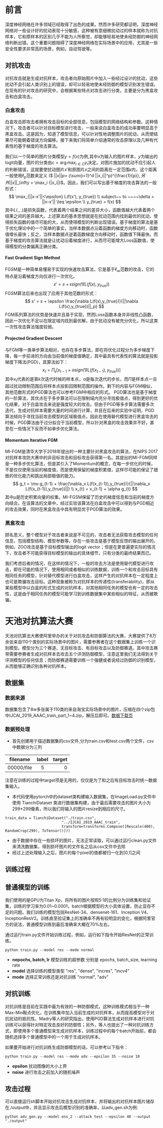 # 前言

深度神经网络在许多领域已经取得了出色的成果。然而许多研究都证明，深度神经网络对一些设计好的扰动表现十分敏感，这种被有意细微扰动过的样本就称为对抗样本，它和原样本的区别几乎不能为人所察觉，却能够轻易地使未经防御的神经网络判断出错。这个重要问题阻碍了深度神经网络在实际场景中的应用，尤其是一些安全性要求非常高的场景，例如，自动驾驶等。

## 对抗攻击

对抗攻击就是生成对抗样本，攻击者向原始图片中加入一些经过设计的扰动，这些扰动不会引起人类识别上的错误，却可以轻易地使未经防御的模型识别发生错误。在现有的针对攻击的研究中，会根据某些特点对攻击进行分类，主要是分为黑盒攻击和白盒攻击。


### 白盒攻击

白盒攻击即攻击者拥有攻击目标的全部信息，包括模型的网络结构和参数。这种情况下，攻击者可以针对目标模型进行攻击，一般来说白盒攻击的成功率要明显高于黑盒攻击。这是因为，知道了模型信息，可以针对性地调整图片的扰动，从而使结果尽可能朝着错误方向偏移。接下来我们将简单介绍通常的攻击原理以及几种有代表性的基于梯度的攻击算法。

我们以一个简单的图片分类模型$y = f(x)$为例,其中$x$为输入的图片样本，$y$为输出的logit向量，图片的分类由$c = \arg\max_{i\in C} y_i$决定。对图片施加的扰动不应引起人的判断错误，这就要使扰动图片$x'$和原图片$x$之间的距离在一定范围$\epsilon$内，这个距离一般使用$\ell_p$范数来定义 ($ ||x||_p= (\sum_{i=1}^d ||x_i||^p)^{\frac{1}{p}}$, 另外$||x||_\infty = \max_i \{|x_i|\}$。因此，我们可以写出基于梯度的攻击算法的一般形式：
$$
    \max_{||x-x'||<\epsilon} L(f(x'), y_{true}) \\
    subject~~ to ~~~~\delta = ||x-x'|| \leq \epsilon \\
    y_{true} = f(x) 
$$
其中$L(.,.)$是损失函数，代表着两个结果之间的差异大小，函数值越大代表着两个结果之间的差异越大。上述算法的基本思想就是在扰动范围内找到最优的扰动，使得损失函数的值尽可能的大，从而使得模型的判断出现错误。基于梯度的算法是基于优化理论中的一个简单的事实，当样本数据点沿着函数的梯度方向移动时，函数值增长最快；反之，当样本数据点逆着函数梯度方向移动时，函数值下降最快。而基于梯度的攻击算法就是让扰动沿着梯度进行，从而尽可能增大Loss函数值，使得模型的分类偏离正确分类。


#### Fast Gradient Sign Method
FGSM是一种简单易懂易于实现的快速攻击算法，它是基于$\ell_\infty$范数的攻击，它的特点是沿着梯度方向仅进行一次优化。
$$
    x' = x + \epsilon sign(\nabla L(f(x),y_{true}))
$$
FGSM算法后来也出现了应用于其他范数的形式：
$$
    x' = x + \epsilon \frac{\nabla L(f(x),y_{true})}{||\nabla L(f(x),y_{true})||_p}
$$
FGM系列算法的优势是快速并且易于实现，然而Loss函数本身并非线性凸函数，因此一次优化不足以在限定域内找到最优解，由于扰动没有被充分优化，所以这类一次性攻击算法强度较弱。 

#### Projected Gradient Descent
与FGM等一类单步算法相对，也存在多步算法，即在将优化过程分为多步梯度下降，每一步前进的方向由当前值的梯度值确定，其中最具有代表性的算法就是投影梯度下降法(PGD)，其算法如下：
$$
    x_{t} = \Pi_{\epsilon} [x_{t-1} + \alpha sign(\nabla L(f(x_{t-1}),y_{true})) ]
$$
其中$x_t$代表的是第$k$次迭代时候的样本点，$\alpha$是每次迭代的步长，而$\Pi$是样本点一旦超过扰动限制范围后将样本点投影回限制范围的操作。剩下的内容与FGM相似，其他范数形式的PGD算法也可以参考FGM中相应的形式。
PGD算法也是基于梯度的一阶算法，其优点在于多步算法可以在限制域内充分寻找极值点，得到更好的优化结果，对于白盒攻击来说是强度较大的攻击。但由于PGD等多步算法需要多次迭代，生成对抗样本需要大量的时间进行计算，并且在后来的实验中证明，PGD算法倾向于寻找当前攻击模型的区域极值点，因此在使用替代模型进行黑盒攻击的时候，PGD算法由于过分拟合于当前模型，所以针对黑盒的攻击效果并不好，甚至在一些情况下反而不如单步优化算法。

#### Momentum Iterative FGM
MI-FGM是清华大学于2018年提出的一种主要针对黑盒攻击的算法，在NIPS 2017对抗样本攻防大赛中的非目标攻击和目标攻击获得第一名。其提出的MI-FGM同样是一种多步优化算法，但是其引入了Momentum的概念，在每一步优化的时候，不是仅仅使用当前的梯度值，而是使用保留的梯度积累值，这样尽可能的保证了细致的优化能力和跳出局部极值的能力。
$$
    g_t = \mu g_{t-1} + \frac{\nabla_x L(f(x_{t-1}),y_{true})}{||\nabla_x L(f(x_{t-1}),y_{true})||} \\
    x_{t} = x_{t-1} + \alpha g_{t}
$$
其中$\mu$是历史积累向量的权重。MI-FGSM保留了历史的梯度信息和当前的梯度方向结合。在该算法的文章中，经过实验该算法在白盒攻击中可以得到与PGD相近的攻击效果，同时在黑盒攻击中具有明显优于PGD算法的效果。

### 黑盒攻击

顾名思义，整个模型对于攻击者来说是不可见的，攻击者无法获取攻击模型的任何信息，包括模型结构、模型参数等。存在一些攻击是基于模型反馈的输出展开的，例如，ZOO攻击是基于目标模型输出的logit vector；但是在更普遍更实际的情况下，攻击者不可能获得目标模型的输出的具体细节，只有分类的最终结果而已。

我们考虑后者的情况，在这样的情况下，一般的攻击方法是使用替代模型进行攻击，即在可能的情况下，使用相同或者相似的训练数据，训练一个和攻击目标具有相同任务的模型，针对替代模型进行白盒攻击，这样产生的对抗样本在一定程度上也可是欺骗攻击目标。这种现象被称为对抗样本的传递性(transferability)，即从某些模型中以白盒的形式生成的对抗样本，对其他相同任务的模型也有一定的攻击性，这是由于相同任务的模型可能学习到训练数据集中某些相似的特征，从而被欺骗。


# 天池对抗算法大赛


天池对抗算法大赛使阿里举办的关于对抗攻击和防御算法的大赛，大赛提供了8万余张来自110个类别的实际场景中的图片，需要参赛者在这个数据集上训练一个识别模型。模型分为三个赛道，无目标攻击、有目标攻击以及防御赛道。其中攻击赛带需要参赛者生成对抗样本去攻击五个评测防御模型，注意这里我们无法得到关于评测模型的任何信息；而防御赛道需要训练一个强健或者说经过防御的识别模型，从而能够正确识别各种对抗样本。

## 数据集

### 数据来源
数据集包含了8w多张属于110类的来自淘宝实际场景中的图片，压缩在四个zip包中IJCAI_2019_AAAC_train_part_1~4.zip，解压后即可。[数据下载页](https://tianchi.aliyun.com/competition/entrance/231701/information)

### 数据预处理

- 首先创建用于描述数据集的csv文件,分为train.csv和test.csv两个文件，csv中数据分为三列

filename | label | target 
--|:--:|--:
00000/file | 5 |0

注意在训练的过程中target项是无用的，仅仅是为了和之后有目标攻击时统一数据集输入。

- 本代码使用pytorch中的dataset类构建输入数据集，在ImageLoad.py文件中使用 TianchiDataset 类进行数据集构建，由于最后需要攻击的图片大小为299*299像素，所以我们将输入的图片resize到相应的尺寸。

```
train_data = TianchiDataset("./train.csv",
                          "../IJCAI_2019_AAAC_train",
                          transform=transforms.Compose([Rescale(400), RandomCrop(299), ToTensor()]))
```

- 由于数据中存在一些损坏的图片，无法正常读取，可以通过运行clean.py文件来清洗数据集，得到损坏图片的文件名之后从csv文件中去除
- 经过上述处理输入之后，图片的每个pixel的值都被归一化到[0,1]之间


## 训练过程

## 普通模型的训练
我们使用的是GPU为Titan Xp，将所有的图片按照5:1的比例分为训练集和验证集，训练的学习率为0.01~0.0001，batch根据模型的大小具体设置，防止显存不足的问题。我们训练的模型包括ResNet-34、densenet-161、Inception V4、InceptionResV2。训练直至验证集上的准确率不再有较明显的变化，根据阿里官方的说法，普通模型训练到最后准确率大概在70%左右。

通过运行train.py文件开始训练过程，例如，运行如下指令开始ResNet的正常训练。
```
python train.py --model res --mode normal
```

- **nepochs, batch, lr** 模型训练的超参数 分别是 epochs, batch_size, learning rate
- **model** 选择训练的模型类型 "res", "dense", "incres", "incv4"
- **mode**  选择正常训练还是对抗训练 "normal", "adv"

## 对抗训练
对抗训练是目前在实践中最为有效的一种防御模式，这种训练模式相当于一种Max-Min鞍点优化，在训练集中加入当前生成的对抗样本，从而提高模型对于对抗扰动的抵抗性。Madry等人的研究指出，使用PGD算法生成对抗样本进行对抗训练可以获得针对特定攻击良好的防御性；另外，等人也提出了一种对抗训练方式，即使用多个普通模型来生成对抗样本，训练过程中的每个batch开始前，都会随机选择多个普通模型中的一个用于生成对抗样本。

如果要开始进行对抗训练生成防御模型的话，可以参考以下指令：
```
python train.py --model res --mode adv --epsilon 35 --noise 10 
```
- **epsilon** 扰动图像的大小上界
- **noise**   进行攻击之前加入的随机噪声

## 攻击过程

可以直接运行sh脚本开始对抗攻击生成对抗样本，并将输出的对抗样本图片储存在./output中，并且显示攻击后模型识别的准确率，以adv_gen.sh为例:
```
python adv_gen.py --model ens_2 --attack test --epsilon 40 --output "./output"
```





